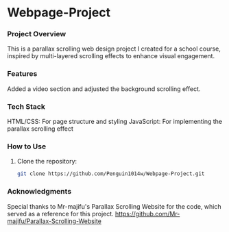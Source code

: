 # Webpage-Project

###  Project Overview  
This is a parallax scrolling web design project I created for a school course, inspired by multi-layered scrolling effects to enhance visual engagement.

### Features
  Added a video section and adjusted the background scrolling effect.

### Tech Stack 
  HTML/CSS: For page structure and styling
  JavaScript: For implementing the parallax scrolling effect

### How to Use
1. Clone the repository:
   ```bash
   git clone https://github.com/Penguin1014w/Webpage-Project.git

### Acknowledgments
Special thanks to Mr-majifu's Parallax Scrolling Website for the code, which served as a reference for this project.
https://github.com/Mr-majifu/Parallax-Scrolling-Website
